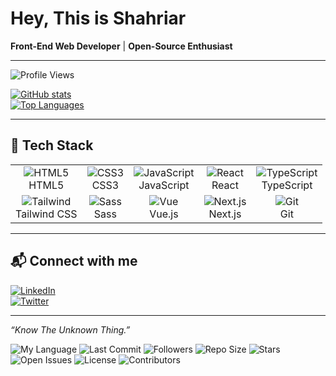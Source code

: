 <!-- profile header -->
# Hey, This is Shahriar

**Front-End Web Developer** | **Open-Source Enthusiast**

---

<!-- visitor badge -->
![Profile Views](https://komarev.com/ghpvc/?username=SCodess)

<!-- main stats cards -->
[![GitHub stats](https://github-readme-stats.vercel.app/api?username=SCodess&show_icons=true&theme=dark&hide_border=true)](https://github.com/SCodess)  
[![Top Languages](https://github-readme-stats.vercel.app/api/top-langs/?username=SCodess&layout=compact&theme=dark&hide_border=true)](https://github.com/SCodess)

---

## 🔧 Tech Stack

<table>
  <tr>
    <td align="center">
      <img src="https://img.shields.io/badge/HTML5-E34F26?logo=html5&logoColor=white" alt="HTML5"/><br>HTML5
    </td>
    <td align="center">
      <img src="https://img.shields.io/badge/CSS3-1572B6?logo=css3&logoColor=white" alt="CSS3"/><br>CSS3
    </td>
    <td align="center">
      <img src="https://img.shields.io/badge/JavaScript-ES6+-F7DF1E?logo=javascript&logoColor=black" alt="JavaScript"/><br>JavaScript
    </td>
    <td align="center">
      <img src="https://img.shields.io/badge/React-17.x-61DAFB?logo=react&logoColor=black" alt="React"/><br>React
    </td>
    <td align="center">
      <img src="https://img.shields.io/badge/TypeScript-4.x-3178C6?logo=typescript&logoColor=white" alt="TypeScript"/><br>TypeScript
    </td>
  </tr>
  <tr>
    <td align="center">
      <img src="https://img.shields.io/badge/Tailwind_CSS-3.x-38B2AC?logo=tailwind-css&logoColor=white" alt="Tailwind"/><br>Tailwind CSS
    </td>
    <td align="center">
      <img src="https://img.shields.io/badge/Sass-1.x-CC6699?logo=sass&logoColor=white" alt="Sass"/><br>Sass
    </td>
    <td align="center">
      <img src="https://img.shields.io/badge/Vue.js-3.x-4FC08D?logo=vue.js&logoColor=white" alt="Vue"/><br>Vue.js
    </td>
    <td align="center">
      <img src="https://img.shields.io/badge/Next.js-12.x-000000?logo=next.js&logoColor=white" alt="Next.js"/><br>Next.js
    </td>
    <td align="center">
      <img src="https://img.shields.io/badge/Git-2.x-F05032?logo=git&logoColor=white" alt="Git"/><br>Git
    </td>
  </tr>
</table>

---

## 📬 Connect with me

[![LinkedIn](https://img.shields.io/badge/LinkedIn-Profile-blue?logo=linkedin&logoColor=white)](https://www.linkedin.com/in/shahriar-mumtahin-709466251/)  
[![Twitter](https://img.shields.io/badge/Twitter-@shahriarmumhi1-1DA1F2?logo=twitter&logoColor=white)](https://twitter.com/shahriarmumhi1)  

---

*“Know The Unknown Thing.”*  


![My Language](https://img.shields.io/github/languages/top/SCodess/SCodess)
![Last Commit](https://img.shields.io/github/last-commit/SCodess/SCodess)
![Followers](https://img.shields.io/github/followers/SCodess?label=Followers)
![Repo Size](https://img.shields.io/github/repo-size/SCodess/SCodess)
![Stars](https://img.shields.io/github/stars/SCodess/SCodess?style=social)
![Open Issues](https://img.shields.io/github/issues/SCodess/SCodess)
![License](https://img.shields.io/github/license/SCodess/SCodess)
![Contributors](https://img.shields.io/github/contributors/SCodess/SCodess)
